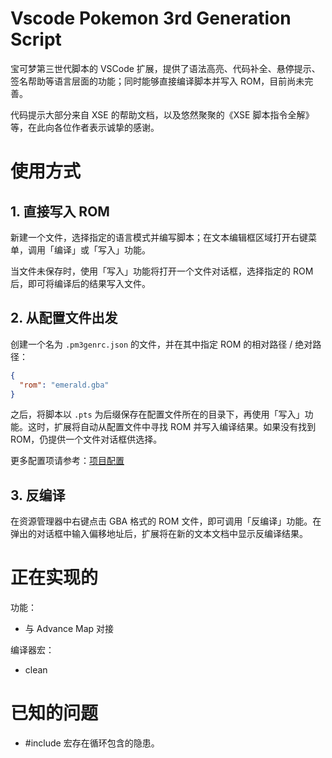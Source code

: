 # Vscode Pokemon 3rd Generation Script

宝可梦第三世代脚本的 VSCode 扩展，提供了语法高亮、代码补全、悬停提示、签名帮助等语言层面的功能；同时能够直接编译脚本并写入 ROM，目前尚未完善。

代码提示大部分来自 XSE 的帮助文档，以及悠然聚聚的《XSE 脚本指令全解》等，在此向各位作者表示诚挚的感谢。

# 使用方式

## 1. 直接写入 ROM

新建一个文件，选择指定的语言模式并编写脚本；在文本编辑框区域打开右键菜单，调用「编译」或「写入」功能。

当文件未保存时，使用「写入」功能将打开一个文件对话框，选择指定的 ROM 后，即可将编译后的结果写入文件。

## 2. 从配置文件出发

创建一个名为 ``.pm3genrc.json`` 的文件，并在其中指定 ROM 的相对路径 / 绝对路径：

```json
{
  "rom": "emerald.gba"
}
```

之后，将脚本以 ``.pts`` 为后缀保存在配置文件所在的目录下，再使用「写入」功能。这时，扩展将自动从配置文件中寻找 ROM 并写入编译结果。如果没有找到 ROM，仍提供一个文件对话框供选择。

更多配置项请参考：[项目配置](docs/configuration.md)

## 3. 反编译

在资源管理器中右键点击 GBA 格式的 ROM 文件，即可调用「反编译」功能。在弹出的对话框中输入偏移地址后，扩展将在新的文本文档中显示反编译结果。

# 正在实现的

功能：
- 与 Advance Map 对接

编译器宏：
- clean

# 已知的问题

- #include 宏存在循环包含的隐患。
